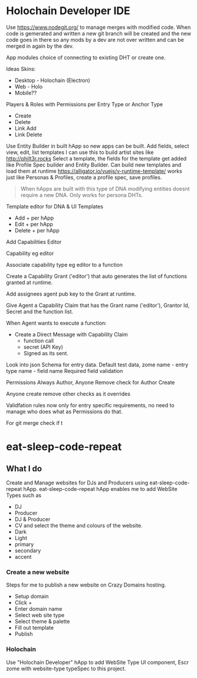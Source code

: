 # Holochain Developer IDE



Use https://www.nodegit.org/ to manage merges with modified code.
When code is gemerated and written a new git branch will be created and the new code goes in there so any mods by a dev are not over written and can be merged in again by the dev.




App modules choice of connecting to existing DHT or create one.


Ideas
Skins:
- Desktop - Holochain (Electron)
- Web - Holo
- Mobile??

Players & Roles with Permissions per Entry Type or Anchor Type
- Create
- Delete
- Link Add
- Link Delete

Use Entity Builder in built hApp so new apps can be built.
Add fields, select view, edit, list templates
I can use this to build artist sites like http://philt3r.rocks
Select a template, the fields for the template get added like Profile Spec builder and Entity Builder.
Can build new templates and load them at runtime https://alligator.io/vuejs/v-runtime-template/
works just like Personas & Profiles, create a profile spec, save profiles.

> When hApps are built with this type of DNA modifying entities doesnt require a new DNA. Only works for persona DHTs.

Template editor for DNA & UI Templates
- Add + per hApp
- Edit + per hApp
- Delete + per hApp

Add Capabilities Editor

Capability eg editor

Associate capability type eg editor to a function

Create a Capability Grant ('editor') that auto generates the list of functions granted at runtime.

Add assignees agent pub key to the Grant at runtime.

Give Agent a Capability Claim that has the Grant name ('editor'), Grantor Id, Secret and the function list.

When Agent wants to execute a function:
- Create a Direct Message with Capability Claim
    - function call
    - secret (API Key)
    - Signed as its sent.



Look into json Schema for entry data.
Default test data, zome name - entry type name - field name
Required
field validation


Permissions
Always Author, Anyone
Remove check for Author Create

Anyone create remove other checks as it overrides

Validfation rules now only for entry specific requirements, no need to manage who does what as Permissions do that.

For git merge
check if t

# eat-sleep-code-repeat

## What I do

Create and Manage websites for DJs and Producers using eat-sleep-code-repeat hApp.
eat-sleep-code-repeat hApp enables me to add WebSite Types such as 
- DJ
- Producer
- DJ & Producer
- CV
and select the theme and colours of the website.
- Dark
- Light
- primary
- secondary
- accent

### Create a new website

Steps for me to publish a new website on Crazy Domains hosting.

- Setup domain
- Click +
- Enter domain name
- Select web site type 
- Select theme & palette
- Fill out template
- Publish

### Holochain 

Use "Holochain Developer" hApp to add WebSite Type UI component, Escr zome with website-type typeSpec to this project. 